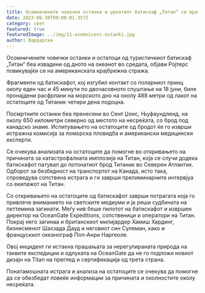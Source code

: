 ```yaml
---
title: Осомничените човечки останки и урнатиот батискаф „Титан“ се вратија на брегот
date: 2023-06-30T09:00:01.357Z
category: свет
featured: true
featuredImage: ../img/11-osomniceni-ostanki.jpg
author: Вардарски
---
```

Осомничените човечки останки и остатоци од туристичкиот батискаф „Титан“ беа извадени од дното на океанот во средата, објави Ројтерс повикувајќи се на американската крајбрежна стража.

Фрагменти од батискафот, кој изгубил контакт со поларниот принц околу еден час и 45 минути по двочасовното спуштање на 18 јуни, биле пронајдени расфрлани на морското дно на околу 488 метри од лакот на остатоците од Титаник четири дена подоцна.

Посмртните останки беа пренесени во Сент Џонс, Њуфаундленд, на околу 650 километри северно од местото на несреќата, со брод под канадско знаме. Испитувањето на остатоците од бродот ќе го изврши истражна комисија за поморска пловидба и американски медицински експерти.

Се очекува анализата на остатоците да помогне во откривањето на причината за катастрофалната имплозија на Титан, која се случи додека батискафот патувал до потонатиот брод Титаник во Северен Атлантик. Одборот за безбедност на транспортот на Канада, исто така, спроведува сопствена истрага и ги заврши прелиминарните интервјуа со екипажот на Титан.

Со откривањето на остатоците од батискафот заврши потрагата која го привлече вниманието на светските медиуми и ја реши судбината на петтемина загинати. Меѓу нив беше пилотот на батискафот и извршен директор на OceanGate Expeditions, сопственици и оператори на Титан. Покрај него загинаа и британскиот милијардер Хамиш Хардинг, бизнисменот Шахзада Дауд и неговиот син Сулеман, како и францускиот океанограф Пол-Анри Наргеоле.

Овој инцидент ги истакна прашањата за нерегулираната природа на таквите експедиции и одлуката на OceanGate да не го подложи новиот дизајн на Titan на преглед и сертификација од трета страна.

Понатамошната истрага и анализа на остатоците се очекува да помогне да се обезбедат повеќе информации за причината и околностите околу несреќата.